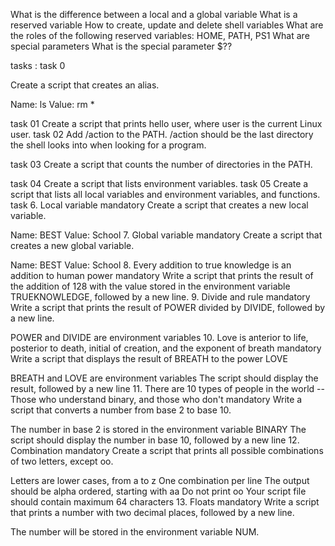 What is the difference between a local and a global variable
What is a reserved variable
How to create, update and delete shell variables
What are the roles of the following reserved variables: HOME, PATH, PS1
What are special parameters
What is the special parameter $??


tasks :
task 0

Create a script that creates an alias.

Name: ls
Value: rm *

task 01
Create a script that prints hello user, where user is the current Linux user.
task 02
Add /action to the PATH. /action should be the last directory the shell looks into when looking for a program.

task 03 
Create a script that counts the number of directories in the PATH.

task 04 
Create a script that lists environment variables.
task 05 
Create a script that lists all local variables and environment variables, and functions.
task 6. Local variable
mandatory
Create a script that creates a new local variable.

Name: BEST
Value: School
7. Global variable
mandatory
Create a script that creates a new global variable.

Name: BEST
Value: School
8. Every addition to true knowledge is an addition to human power
mandatory
Write a script that prints the result of the addition of 128 with the value stored in the environment variable TRUEKNOWLEDGE, followed by a new line.
9. Divide and rule
mandatory
Write a script that prints the result of POWER divided by DIVIDE, followed by a new line.

POWER and DIVIDE are environment variables
10. Love is anterior to life, posterior to death, initial of creation, and the exponent of breath
mandatory
Write a script that displays the result of BREATH to the power LOVE

BREATH and LOVE are environment variables
The script should display the result, followed by a new line
11. There are 10 types of people in the world -- Those who understand binary, and those who don't
mandatory
Write a script that converts a number from base 2 to base 10.

The number in base 2 is stored in the environment variable BINARY
The script should display the number in base 10, followed by a new line
12. Combination
mandatory
Create a script that prints all possible combinations of two letters, except oo.

Letters are lower cases, from a to z
One combination per line
The output should be alpha ordered, starting with aa
Do not print oo
Your script file should contain maximum 64 characters
13. Floats
mandatory
Write a script that prints a number with two decimal places, followed by a new line.

The number will be stored in the environment variable NUM.
